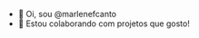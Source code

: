 - 👋 Oi, sou @marlenefcanto
- 💞️ Estou colaborando com projetos que gosto!

<!---
marlenefcanto/marlenefcanto is a ✨ special ✨ repository because its `README.md` (this file) appears on your GitHub profile.
You can click the Preview link to take a look at your changes.
--->
